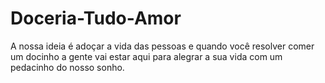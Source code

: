 # Doceria-Tudo-Amor
A nossa ideia é adoçar a vida das pessoas e quando você resolver comer um docinho a gente vai estar aqui para alegrar a sua vida com um pedacinho do nosso sonho.
